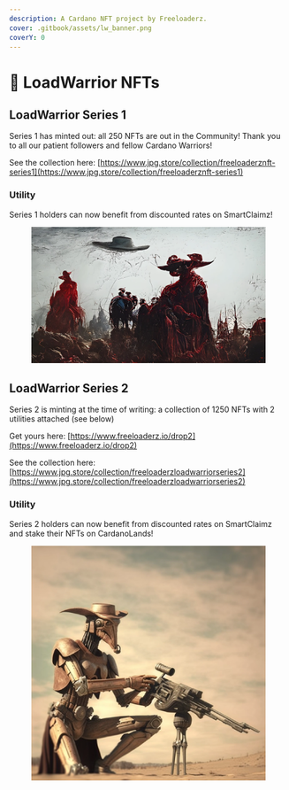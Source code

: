 ```yaml
---
description: A Cardano NFT project by Freeloaderz.
cover: .gitbook/assets/lw_banner.png
coverY: 0
---
```


# 🥷 LoadWarrior NFTs

## LoadWarrior Series 1

Series 1 has minted out: all 250 NFTs are out in the Community! Thank you to all our patient followers and fellow Cardano Warriors!

See the collection here: [https://www.jpg.store/collection/freeloaderznft-series1](https://www.jpg.store/collection/freeloaderznft-series1)

### Utility

Series 1 holders can now benefit from discounted rates on SmartClaimz!

<figure><img src=".gitbook/assets/QmPaRuwENZFW3FxiDL9mJoYyNPT7zzK8Sb7tsv2yTzqizk.webp" alt=""><figcaption></figcaption></figure>

## LoadWarrior Series 2

Series 2 is minting at the time of writing: a collection of 1250 NFTs with 2 utilities attached (see below)

Get yours here: [https://www.freeloaderz.io/drop2](https://www.freeloaderz.io/drop2)

See the collection here: [https://www.jpg.store/collection/freeloaderzloadwarriorseries2](https://www.jpg.store/collection/freeloaderzloadwarriorseries2)

### Utility

Series 2 holders can now benefit from discounted rates on SmartClaimz and stake their NFTs on CardanoLands!

<figure><img src=".gitbook/assets/QmXTPvnmtrYYZKRLAV6wpUpKhVcV2cYaWBNhEW1rYSonM5.png" alt=""><figcaption></figcaption></figure>
